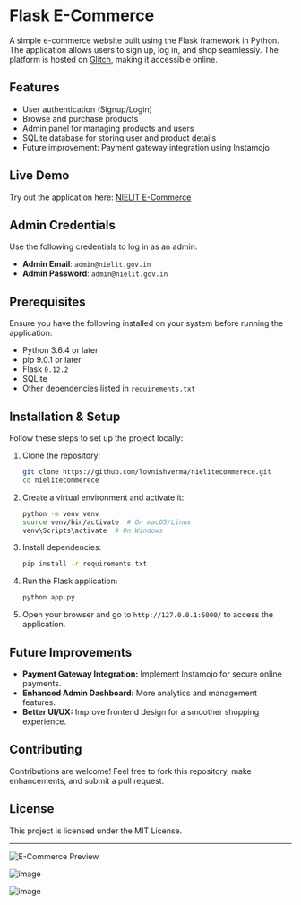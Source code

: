 # Flask E-Commerce

A simple e-commerce website built using the Flask framework in Python. The application allows users to sign up, log in, and shop seamlessly. The platform is hosted on [Glitch](https://glitch.com), making it accessible online.

## Features
- User authentication (Signup/Login)
- Browse and purchase products
- Admin panel for managing products and users
- SQLite database for storing user and product details
- Future improvement: Payment gateway integration using Instamojo

## Live Demo
Try out the application here: [NIELIT E-Commerce](https://nielitecommerece.onrender.com/)

## Admin Credentials
Use the following credentials to log in as an admin:

- **Admin Email**: `admin@nielit.gov.in`
- **Admin Password**: `admin@nielit.gov.in`

## Prerequisites
Ensure you have the following installed on your system before running the application:

- Python 3.6.4 or later
- pip 9.0.1 or later
- Flask `0.12.2`
- SQLite
- Other dependencies listed in `requirements.txt`

## Installation & Setup
Follow these steps to set up the project locally:

1. Clone the repository:
   ```sh
   git clone https://github.com/lovnishverma/nielitecommerece.git
   cd nielitecommerece
   ```
2. Create a virtual environment and activate it:
   ```sh
   python -m venv venv
   source venv/bin/activate  # On macOS/Linux
   venv\Scripts\activate  # On Windows
   ```
3. Install dependencies:
   ```sh
   pip install -r requirements.txt
   ```
4. Run the Flask application:
   ```sh
   python app.py
   ```
5. Open your browser and go to `http://127.0.0.1:5000/` to access the application.

## Future Improvements
- **Payment Gateway Integration:** Implement Instamojo for secure online payments.
- **Enhanced Admin Dashboard:** More analytics and management features.
- **Better UI/UX:** Improve frontend design for a smoother shopping experience.

## Contributing
Contributions are welcome! Feel free to fork this repository, make enhancements, and submit a pull request.

## License
This project is licensed under the MIT License.

---
![E-Commerce Preview](https://github.com/user-attachments/assets/5b3fb933-6da3-4c42-bad5-53519dfbda18)

![image](https://github.com/user-attachments/assets/13338c94-ac23-4d09-bf4a-5b8a97b5888d)

![image](https://github.com/user-attachments/assets/a9792fea-adbb-4beb-9dc0-60f7544f21fb)



